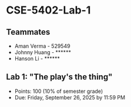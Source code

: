 # CSE-5402-Lab-1

## Teammates
- Aman Verma - 529549  
- Johnny Huang - ******  
- Hanson Li - ******  

## Lab 1: "The play's the thing"
- Points: 100 (10% of semester grade)  
- Due: Friday, September 26, 2025 by 11:59 PM  
